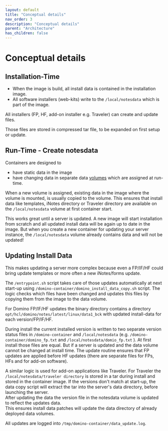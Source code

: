 ```yaml
---
layout: default
title: "Conceptual details"
nav_order: 3
description: "Conceptual details"
parent: "Architecture"
has_children: false
---
```


# Conceptual details

## Installation-Time

- When the image is build, all install data is contained in the installation image.
- All software installers (web-kits) write to the `/local/notesdata` which is part of the image.

All installers (FP, HF, add-on installer e.g. Traveler) can create and update files.

Those files are stored in compressed tar file, to be expanded on first setup or update.

## Run-Time - Create notesdata

Containers are designed to

- have static data in the image
- have changing data in separate data [volumes](https://docs.docker.com/storage/volumes/) which are assigned at run-time.


When a new volume is assigned, existing data in the image where the volume is mounted, is usually copied to the volume.
This ensures that install data like templates, iNotes directory or Traveler directory are available on the `/local/notesdata` volume at first container start.

This works great until a server is updated. A new image will start installation from scratch and all updated install data will be again up to date in the image.
But when you create a new container for updating your server instance, the `/local/notesdata` volume already contains data and will not be updated!

## Updating Install Data

This makes updating a server more complex because even a FP/IF/HF could bring update templates or more often a new iNotes/forms update.

The `/entrypoint.sh` script takes care of those updates automatically at next start-up using `/domino-container/domino_install_data_copy.sh` script.
The logic checks which files have been changed and updates this files by copying them from the image to the data volume.

For Domino FP/IF/HF updates the binary directory contains a directory `opt/hcl/domino/notes/latest/linux/data1_bck` with updated install-data for each version/FP/IF/HF.

During install the current installed version is written to two separate version status files 
in `/domino-container` and `/local/notesdata` (e.g. `/domino-container/domino_fp.txt` and `/local/notesdata/domio_fp.txt` ).
At first install those files are equal. But if a server is updated and the data volume cannot be changed at install time.
The update routine ensures that FP updates are applied before HF updates (there are separate files for FPs, HFs and for add-on software).

A similar logic is used for add-on applications like Traveler.
For Traveler the `/local/notesdata/traveler directory` is stored in a tar during install and stored in the container image.
If the versions don't match at start-up, the data copy script will extract the tar into the server's data directory, before launching the server.  
After updating the data the version file in the notesdata volume is updated to reflect the updates data.  
This ensures install data patches will update the data directory of already deployed data volumes.

All updates are logged into `/tmp/domino-container/data_update.log`.
